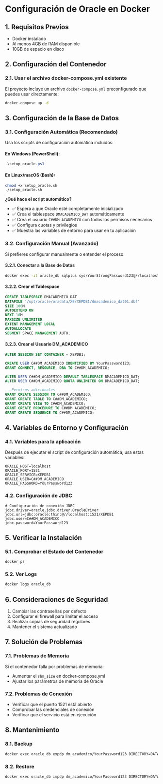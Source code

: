 # Configuración de Oracle en Docker

## 1. Requisitos Previos
- Docker instalado
- Al menos 4GB de RAM disponible
- 10GB de espacio en disco

## 2. Configuración del Contenedor

### 2.1. Usar el archivo docker-compose.yml existente
El proyecto incluye un archivo `docker-compose.yml` preconfigurado que puedes usar directamente:

```bash
docker-compose up -d
```

## 3. Configuración de la Base de Datos

### 3.1. Configuración Automática (Recomendado)

Usa los scripts de configuración automática incluidos:

#### En Windows (PowerShell):
```powershell
.\setup_oracle.ps1
```

#### En Linux/macOS (Bash):
```bash
chmod +x setup_oracle.sh
./setup_oracle.sh
```

**¿Qué hace el script automático?**
- ✅ Espera a que Oracle esté completamente inicializado
- ✅ Crea el tablespace `DMACADEMICO_DAT` automáticamente
- ✅ Crea el usuario `C##DM_ACADEMICO` con todos los permisos necesarios
- ✅ Configura cuotas y privilegios
- ✅ Muestra las variables de entorno para usar en tu aplicación

### 3.2. Configuración Manual (Avanzado)

Si prefieres configurar manualmente o entender el proceso:

#### 3.2.1. Conectar a la Base de Datos
```bash
docker exec -it oracle_db sqlplus sys/YourStrongPassword123@//localhost:1521/XE as sysdba
```

#### 3.2.2. Crear el Tablespace
```sql
CREATE TABLESPACE DMACADEMICO_DAT
DATAFILE '/opt/oracle/oradata/XE/XEPDB1/dmacademico_dat01.dbf'
SIZE 100M
AUTOEXTEND ON
NEXT 10M
MAXSIZE UNLIMITED
EXTENT MANAGEMENT LOCAL
AUTOALLOCATE
SEGMENT SPACE MANAGEMENT AUTO;
```

#### 3.2.3. Crear el Usuario DM_ACADEMICO
```sql
ALTER SESSION SET CONTAINER = XEPDB1;

CREATE USER C##DM_ACADEMICO IDENTIFIED BY YourPassword123;
GRANT CONNECT, RESOURCE, DBA TO C##DM_ACADEMICO;

ALTER USER C##DM_ACADEMICO DEFAULT TABLESPACE DMACADEMICO_DAT;
ALTER USER C##DM_ACADEMICO QUOTA UNLIMITED ON DMACADEMICO_DAT;

-- Permisos adicionales
GRANT CREATE SESSION TO C##DM_ACADEMICO;
GRANT CREATE TABLE TO C##DM_ACADEMICO;
GRANT CREATE VIEW TO C##DM_ACADEMICO;
GRANT CREATE PROCEDURE TO C##DM_ACADEMICO;
GRANT CREATE SEQUENCE TO C##DM_ACADEMICO;
```

## 4. Variables de Entorno y Configuración

### 4.1. Variables para la aplicación
Después de ejecutar el script de configuración automática, usa estas variables:

```env
ORACLE_HOST=localhost
ORACLE_PORT=1521
ORACLE_SERVICE=XEPDB1
ORACLE_USER=C##DM_ACADEMICO
ORACLE_PASSWORD=YourPassword123
```

### 4.2. Configuración de JDBC
```properties
# Configuración de conexión JDBC
jdbc.driver=oracle.jdbc.driver.OracleDriver
jdbc.url=jdbc:oracle:thin:@//localhost:1521/XEPDB1
jdbc.user=C##DM_ACADEMICO
jdbc.password=YourPassword123
```

## 5. Verificar la Instalación

### 5.1. Comprobar el Estado del Contenedor
```bash
docker ps
```

### 5.2. Ver Logs
```bash
docker logs oracle_db
```

## 6. Consideraciones de Seguridad

1. Cambiar las contraseñas por defecto
2. Configurar el firewall para limitar el acceso
3. Realizar copias de seguridad regulares
4. Mantener el sistema actualizado

## 7. Solución de Problemas

### 7.1. Problemas de Memoria
Si el contenedor falla por problemas de memoria:
- Aumentar el `shm_size` en docker-compose.yml
- Ajustar los parámetros de memoria de Oracle

### 7.2. Problemas de Conexión
- Verificar que el puerto 1521 está abierto
- Comprobar las credenciales de conexión
- Verificar que el servicio está en ejecución

## 8. Mantenimiento

### 8.1. Backup
```bash
docker exec oracle_db expdp dm_academico/YourPassword123 DIRECTORY=DATA_PUMP_DIR DUMPFILE=backup.dmp SCHEMAS=dm_academico
```

### 8.2. Restore
```bash
docker exec oracle_db impdp dm_academico/YourPassword123 DIRECTORY=DATA_PUMP_DIR DUMPFILE=backup.dmp SCHEMAS=dm_academico
``` 